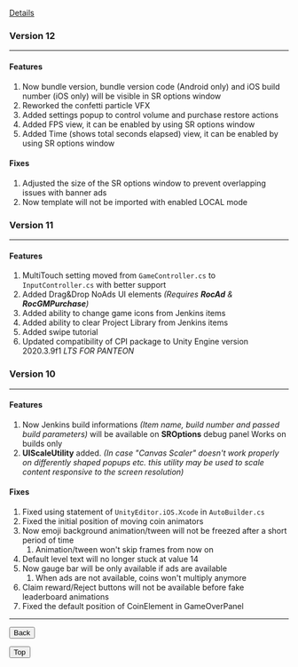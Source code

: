 [Details](./README.md)

### Version 12
---
#### Features
1. Now bundle version, bundle version code (Android only) and iOS build number (iOS only) will be visible in SR options window
2. Reworked the confetti particle VFX
3. Added settings popup to control volume and purchase restore actions
4. Added FPS view, it can be enabled by using SR options window
5. Added Time (shows total seconds elapsed) view, it can be enabled by using SR options window

#### Fixes
1. Adjusted the size of the SR options window to prevent overlapping issues with banner ads
2. Now template will not be imported with enabled LOCAL mode



### Version 11
----
#### Features
1. MultiTouch setting moved from `GameController.cs` to `InputController.cs` with better support
2. Added Drag&Drop NoAds UI elements *(Requires **RocAd** & **RocGMPurchase**)*
3. Added ability to change game icons from Jenkins items
4. Added ability to clear Project Library from Jenkins items
5. Added swipe tutorial
6. Updated compatibility of CPI package to Unity Engine version 2020.3.9f1 *LTS FOR PANTEON*



### Version 10
----
#### Features
1. Now Jenkins build informations *(Item name, build number and passed build parameters)* will be available on **SROptions** debug panel Works on builds only 
2. **UIScaleUtility** added. *(In case "Canvas Scaler" doesn't work properly on differently shaped popups etc. this utility may be used to scale content responsive to the screen resolution)*

#### Fixes
1. Fixed using statement of `UnityEditor.iOS.Xcode` in `AutoBuilder.cs`
2. Fixed the initial position of moving coin animators
3. Now emoji background animation/tween will not be freezed after a short period of time
	1. Animation/tween won't skip frames from now on
4. Default level text will no longer stuck at value 14
5. Now gauge bar will be only available if ads are available
	1. When ads are not available, coins won't multiply anymore
6. Claim reward/Reject buttons will not be available before fake leaderboard animations
7. Fixed the default position of CoinElement in GameOverPanel



----
<p><button class="btn" title="Go Back"  onclick="window.location.href='javascript:history.back()'">Back</button></p>







<p><button onclick="window.location.href='#top'" class="btn" title="Go Top">Top</button></p>